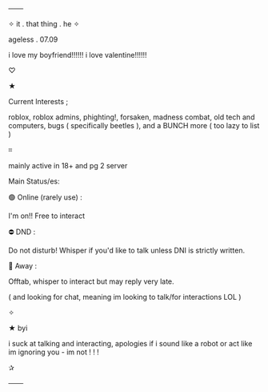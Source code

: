 ───

 ✧ it . that thing . he ✧

 ageless . 07.09

i love my boyfriend!!!!!! i love valentine!!!!!!

♡

★

 Current Interests ;

roblox, roblox admins, phighting!, forsaken, madness combat, old tech and computers, bugs ( specifically beetles ), and a BUNCH more ( too lazy to list )

⌗

mainly active in 18+ and pg 2 server

Main Status/es:

🟢 Online (rarely use) :

I'm on!! Free to interact 

⛔ DND :

Do not disturb! Whisper if you'd like to talk unless DNI is strictly written.

🌙 Away :

Offtab, whisper to interact but may reply very late.

( and looking for chat, meaning im looking to talk/for interactions LOL )

✧

★ byi 

i suck at talking and interacting, apologies if i sound like a robot or act like im ignoring you - im not ! ! ! 

✰ 

───
